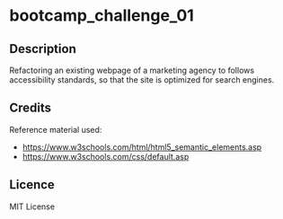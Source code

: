 # bootcamp_challenge_01

## Description

Refactoring an existing webpage of a marketing agency to follows accessibility standards, so that the site is optimized for search engines.

## Credits

Reference material used:
- https://www.w3schools.com/html/html5_semantic_elements.asp
- https://www.w3schools.com/css/default.asp

## Licence

MIT License
